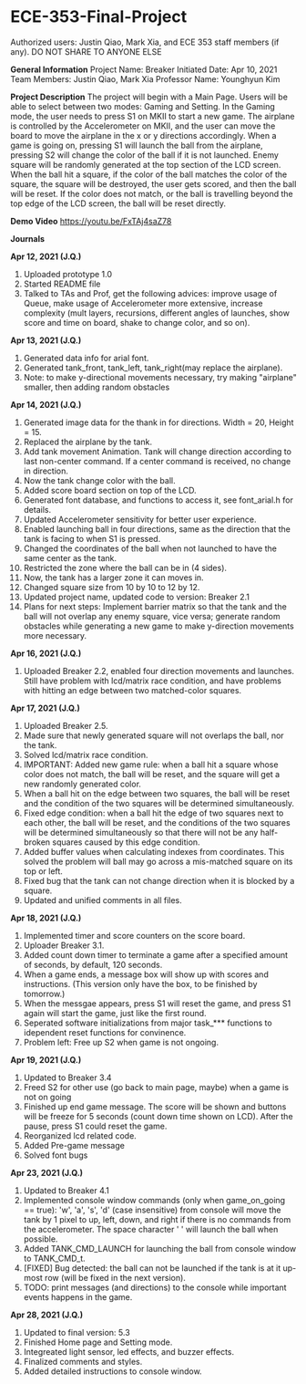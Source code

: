 # ECE-353-Final-Project
Authorized users: Justin Qiao, Mark Xia, and ECE 353 staff members (if any). DO NOT SHARE TO ANYONE ELSE

****General Information****
Project Name: Breaker
Initiated Date: Apr 10, 2021
Team Members: Justin Qiao, Mark Xia
Professor Name: Younghyun Kim

****Project Description****
The project will begin with a Main Page. Users will be able to select between two modes: Gaming and Setting. In the Gaming mode, the user needs to press S1 on MKII to start a new game. The airplane is controlled by the Accelerometer on MKII, and the user can move the board to move the airplane in the x or y directions accordingly. When a game is going on, pressing S1 will launch the ball from the airplane, pressing S2 will change the color of the ball if it is not launched. Enemy square will be randomly generated at the top section of the LCD screen. When the ball hit a square, if the color of the ball matches the color of the square, the square will be destroyed, the user gets scored, and then the ball will be reset. If the color does not match, or the ball is travelling beyond the top edge of the LCD screen, the ball will be reset directly.

****Demo Video****
https://youtu.be/FxTAj4saZ78

****Journals****

**Apr 12, 2021 (J.Q.)**
1. Uploaded prototype 1.0
2. Started README file
3. Talked to TAs and Prof, get the following advices: improve usage of Queue, make usage of Accelerometer more extensive, increase complexity (mult layers, recursions, different angles of launches, show score and time on board, shake to change color, and so on).

**Apr 13, 2021 (J.Q.)**
1. Generated data info for arial font.
2. Generated tank_front, tank_left, tank_right(may replace the airplane).
3. Note: to make y-directional movements necessary, try making "airplane" smaller, then adding random obstacles

**Apr 14, 2021 (J.Q.)**
1. Generated image data for the thank in for directions. Width = 20, Height = 15.
2. Replaced the airplane by the tank.
3. Add tank movement Animation. Tank will change direction according to last non-center command. If a center command is received, no change in direction.
4. Now the tank change color with the ball.
5. Added score board section on top of the LCD.
6. Generated font database, and functions to access it, see font_arial.h for details.
7. Updated Accelerometer sensitivity for better user experience.
8. Enabled launching ball in four directions, same as the direction that the tank is facing to when S1 is pressed.
9. Changed the coordinates of the ball when not launched to have the same center as the tank.
10. Restricted the zone where the ball can be in (4 sides).
11. Now, the tank has a larger zone it can moves in.
12. Changed square size from 10 by 10 to 12 by 12.
13. Updated project name, updated code to version: Breaker 2.1
14. Plans for next steps: Implement barrier matrix so that the tank and the ball will not overlap any enemy square, vice versa; generate random obstacles while generating a new game to make y-direction movements more necessary. 

**Apr 16, 2021 (J.Q.)**
1. Uploaded Breaker 2.2, enabled four direction movements and launches. Still have problem with lcd/matrix race condition, and have problems with hitting an edge between two matched-color squares.

**Apr 17, 2021 (J.Q.)**
1. Uploaded Breaker 2.5.
2. Made sure that newly generated square will not overlaps the ball, nor the tank.
3. Solved lcd/matrix race condition.
4. IMPORTANT: Added new game rule: when a ball hit a square whose color does not match, the ball will be reset, and the square will get a new randomly generated color.
5. When a ball hit on the edge between two squares, the ball will be reset and the condition of the two squares will be determined simultaneously.
6. Fixed edge condition: when a ball hit the edge of two squares next to each other, the ball will be reset, and the conditions of the two squares will be determined simultaneously so that there will not be any half-broken squares caused by this edge condition.
7. Added buffer values when calculating indexes from coordinates. This solved the problem will ball may go across a mis-matched square on its top or left.
8. Fixed bug that the tank can not change direction when it is blocked by a square.
9. Updated and unified comments in all files.

**Apr 18, 2021 (J.Q.)**
1. Implemented timer and score counters on the score board.
2. Uploader Breaker 3.1.
3. Added count down timer to terminate a game after a specified amount of seconds, by default, 120 seconds.
4. When a game ends, a message box will show up with scores and instructions. (This version only have the box, to be finished by tomorrow.)
5. When the messgae appears, press S1 will reset the game, and press S1 again will start the game, just like the first round.
6. Seperated software initializations from major task_*** functions to idependent reset functions for convinence.
7. Problem left: Free up S2 when game is not ongoing.

**Apr 19, 2021 (J.Q.)**
1. Updated to Breaker 3.4
2. Freed S2 for other use (go back to main page, maybe) when a game is not on going
3. Finished up end game message. The score will be shown and buttons will be freeze for 5 seconds (count down time shown on LCD). After the pause, press S1 could reset the game.
4. Reorganized lcd related code.
5. Added Pre-game message
6. Solved font bugs

**Apr 23, 2021 (J.Q.)**
1. Updated to Breaker 4.1
2. Implemented console window commands (only when game_on_going == true): 'w', 'a', 's', 'd' (case insensitive) from console will move the tank by 1 pixel to up, left, down, and right if there is no commands from the accelerometer. The space character ' ' will launch the ball when possible.
3. Added TANK_CMD_LAUNCH for launching the ball from console window to TANK_CMD_t.
4. [FIXED] Bug detected: the ball can not be launched if the tank is at it up-most row (will be fixed in the next version).
5. TODO: print messages (and directions) to the console while important events happens in the game.

**Apr 28, 2021 (J.Q.)**
1. Updated to final version: 5.3
2. Finished Home page and Setting mode.
3. Integreated light sensor, led effects, and buzzer effects.
4. Finalized comments and styles.
5. Added detailed instructions to console window.
